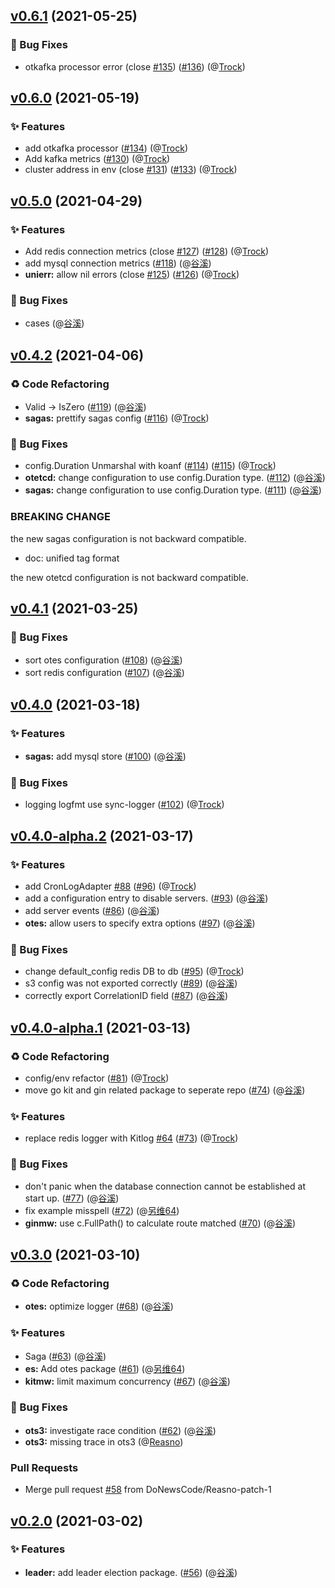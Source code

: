 
<a name="v0.6.1"></a>
## [v0.6.1](https://github.com/DoNewsCode/core/compare/v0.6.0...v0.6.1) (2021-05-25)

### 🐛 Bug Fixes

* otkafka processor error (close [#135](https://github.com/DoNewsCode/core/issues/135)) ([#136](https://github.com/DoNewsCode/core/issues/136)) (@[Trock](35254251+GGXXLL@users.noreply.github.com))


<a name="v0.6.0"></a>
## [v0.6.0](https://github.com/DoNewsCode/core/compare/v0.5.0...v0.6.0) (2021-05-19)

### ✨ Features

* add otkafka processor ([#134](https://github.com/DoNewsCode/core/issues/134)) (@[Trock](35254251+GGXXLL@users.noreply.github.com))
* Add kafka metrics ([#130](https://github.com/DoNewsCode/core/issues/130)) (@[Trock](35254251+GGXXLL@users.noreply.github.com))
* cluster address in env (close [#131](https://github.com/DoNewsCode/core/issues/131)) ([#133](https://github.com/DoNewsCode/core/issues/133)) (@[Trock](35254251+GGXXLL@users.noreply.github.com))


<a name="v0.5.0"></a>
## [v0.5.0](https://github.com/DoNewsCode/core/compare/v0.4.2...v0.5.0) (2021-04-29)

### ✨ Features

* Add redis connection metrics (close [#127](https://github.com/DoNewsCode/core/issues/127)) ([#128](https://github.com/DoNewsCode/core/issues/128)) (@[Trock](35254251+GGXXLL@users.noreply.github.com))
* add mysql connection metrics ([#118](https://github.com/DoNewsCode/core/issues/118)) (@[谷溪](guxi99@gmail.com))
* **unierr:** allow nil errors (close [#125](https://github.com/DoNewsCode/core/issues/125)) ([#126](https://github.com/DoNewsCode/core/issues/126)) (@[Trock](35254251+GGXXLL@users.noreply.github.com))

### 🐛 Bug Fixes

* cases (@[谷溪](guxi99@gmail.com))


<a name="v0.4.2"></a>
## [v0.4.2](https://github.com/DoNewsCode/core/compare/v0.4.1...v0.4.2) (2021-04-06)

### ♻️ Code Refactoring

* Valid -> IsZero ([#119](https://github.com/DoNewsCode/core/issues/119)) (@[谷溪](guxi99@gmail.com))
* **sagas:** prettify sagas config ([#116](https://github.com/DoNewsCode/core/issues/116)) (@[Trock](35254251+GGXXLL@users.noreply.github.com))

### 🐛 Bug Fixes

* config.Duration Unmarshal with koanf ([#114](https://github.com/DoNewsCode/core/issues/114)) ([#115](https://github.com/DoNewsCode/core/issues/115)) (@[Trock](35254251+GGXXLL@users.noreply.github.com))
* **otetcd:** change configuration to use config.Duration type. ([#112](https://github.com/DoNewsCode/core/issues/112)) (@[谷溪](guxi99@gmail.com))
* **sagas:** change configuration to use config.Duration type. ([#111](https://github.com/DoNewsCode/core/issues/111)) (@[谷溪](guxi99@gmail.com))

### BREAKING CHANGE


the new sagas configuration is not backward compatible.

* doc: unified tag format

the new otetcd configuration is not backward compatible.


<a name="v0.4.1"></a>
## [v0.4.1](https://github.com/DoNewsCode/core/compare/v0.4.0...v0.4.1) (2021-03-25)

### 🐛 Bug Fixes

* sort otes configuration ([#108](https://github.com/DoNewsCode/core/issues/108)) (@[谷溪](guxi99@gmail.com))
* sort redis configuration ([#107](https://github.com/DoNewsCode/core/issues/107)) (@[谷溪](guxi99@gmail.com))


<a name="v0.4.0"></a>
## [v0.4.0](https://github.com/DoNewsCode/core/compare/v0.4.0-alpha.2...v0.4.0) (2021-03-18)

### ✨ Features

* **sagas:** add mysql store ([#100](https://github.com/DoNewsCode/core/issues/100)) (@[谷溪](guxi99@gmail.com))

### 🐛 Bug Fixes

* logging logfmt use sync-logger ([#102](https://github.com/DoNewsCode/core/issues/102)) (@[Trock](35254251+GGXXLL@users.noreply.github.com))


<a name="v0.4.0-alpha.2"></a>
## [v0.4.0-alpha.2](https://github.com/DoNewsCode/core/compare/v0.4.0-alpha.1...v0.4.0-alpha.2) (2021-03-17)

### ✨ Features

* add CronLogAdapter [#88](https://github.com/DoNewsCode/core/issues/88) ([#96](https://github.com/DoNewsCode/core/issues/96)) (@[Trock](35254251+GGXXLL@users.noreply.github.com))
* add a configuration entry to disable servers. ([#93](https://github.com/DoNewsCode/core/issues/93)) (@[谷溪](guxi99@gmail.com))
* add server events ([#86](https://github.com/DoNewsCode/core/issues/86)) (@[谷溪](guxi99@gmail.com))
* **otes:** allow users to specify extra options ([#97](https://github.com/DoNewsCode/core/issues/97)) (@[谷溪](guxi99@gmail.com))

### 🐛 Bug Fixes

* change default_config redis DB to db ([#95](https://github.com/DoNewsCode/core/issues/95)) (@[Trock](35254251+GGXXLL@users.noreply.github.com))
* s3 config was not exported correctly ([#89](https://github.com/DoNewsCode/core/issues/89)) (@[谷溪](guxi99@gmail.com))
* correctly export CorrelationID field ([#87](https://github.com/DoNewsCode/core/issues/87)) (@[谷溪](guxi99@gmail.com))


<a name="v0.4.0-alpha.1"></a>
## [v0.4.0-alpha.1](https://github.com/DoNewsCode/core/compare/v0.3.0...v0.4.0-alpha.1) (2021-03-13)

### ♻️ Code Refactoring

* config/env refactor ([#81](https://github.com/DoNewsCode/core/issues/81)) (@[Trock](35254251+GGXXLL@users.noreply.github.com))
* move go kit and gin related package to seperate repo ([#74](https://github.com/DoNewsCode/core/issues/74)) (@[谷溪](guxi99@gmail.com))

### ✨ Features

* replace redis logger with Kitlog [#64](https://github.com/DoNewsCode/core/issues/64) ([#73](https://github.com/DoNewsCode/core/issues/73)) (@[Trock](35254251+GGXXLL@users.noreply.github.com))

### 🐛 Bug Fixes

* don't panic when the database connection cannot be established at start up. ([#77](https://github.com/DoNewsCode/core/issues/77)) (@[谷溪](guxi99@gmail.com))
* fix example misspell ([#72](https://github.com/DoNewsCode/core/issues/72)) (@[另维64](lingwei0604@gmail.com))
* **ginmw:** use c.FullPath() to calculate route matched ([#70](https://github.com/DoNewsCode/core/issues/70)) (@[谷溪](guxi99@gmail.com))


<a name="v0.3.0"></a>
## [v0.3.0](https://github.com/DoNewsCode/core/compare/v0.2.0...v0.3.0) (2021-03-10)

### ♻️ Code Refactoring

* **otes:** optimize logger ([#68](https://github.com/DoNewsCode/core/issues/68)) (@[谷溪](guxi99@gmail.com))

### ✨ Features

* Saga ([#63](https://github.com/DoNewsCode/core/issues/63)) (@[谷溪](guxi99@gmail.com))
* **es:** Add otes package ([#61](https://github.com/DoNewsCode/core/issues/61)) (@[另维64](1142674342@qq.com))
* **kitmw:** limit maximum concurrency ([#67](https://github.com/DoNewsCode/core/issues/67)) (@[谷溪](guxi99@gmail.com))

### 🐛 Bug Fixes

* **ots3:** investigate race condition ([#62](https://github.com/DoNewsCode/core/issues/62)) (@[谷溪](guxi99@gmail.com))
* **ots3:** missing trace in ots3 (@[Reasno](guxi99@gmail.com))

### Pull Requests

* Merge pull request [#58](https://github.com/DoNewsCode/core/issues/58) from DoNewsCode/Reasno-patch-1


<a name="v0.2.0"></a>
## [v0.2.0](https://github.com/DoNewsCode/core/compare/v0.1.1...v0.2.0) (2021-03-02)

### ✨ Features

* **leader:** add leader election package. ([#56](https://github.com/DoNewsCode/core/issues/56)) (@[谷溪](guxi99@gmail.com))

